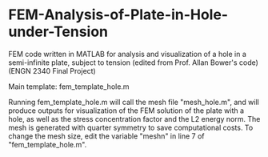 # FEM-Analysis-of-Plate-in-Hole-under-Tension
FEM code written in MATLAB for analysis and visualization of a hole in a semi-infinite plate, subject to tension
(edited from Prof. Allan Bower's code) (ENGN 2340 Final Project)

Main template: fem_template_hole.m 

Running fem_template_hole.m will call the mesh file "mesh_hole.m", and will produce outputs for visualization of the FEM solution of the plate with a hole, as well as the stress concentration factor and the L2 energy norm. The mesh is generated with quarter symmetry to save computational costs. To change the mesh size, edit the variable "meshn" in line 7 of "fem_template_hole.m". 
